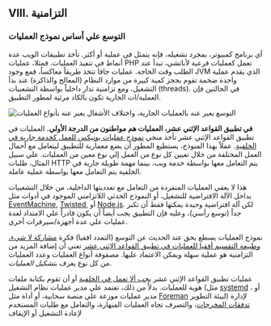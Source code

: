 ## VIII. التزامنية
### التوسع علي أساس نموذج العمليات

أي برنامج كمبيوتر، بمجرد تشغيله، فإنه يتمثل في عملية أو أكثر. تأخذ تطبيقات الويب عدة أنماط في تنفيذ العمليات. فمثلا، عمليات PHP تعمل كعمليات فرعية لأباتشي، تبدأ عند الطلب وقت الحاجة. عمليات جافا تتخذ طريقاً معاكساً، فمع وجود JVM الذي يقدم عملية واحدة ضخمة تقوم بحجز كمية كبيرة من موارد النظام (المعالج والذاكرة) عند بدأ التشغيل، ومع تزامنية تدار داخلياً بواسطة التشعبيات (threads). في الحالتين فإن العملية/ات الجارية تكون بالكاد مرئية لمطور التطبيق.


![التوسع يعبر عنه بالعمليات الجارية، واختلاف الأشغال يعبر عنه بأنواع العمليات](/images/process-types.png)

**في تطبيق القواعد الإثني عشر، العمليات هم مواطنون من الدرجة الأولي.** العمليات في تطبيق القواعد الإثني عشر تأخذ منحي [نموذج عمليات يونيكس للعمل كخدمة جارية في الخلفية](https://adam.herokuapp.com/past/2011/5/9/applying_the_unix_process_model_to_web_apps/). عملاً بهذا المنوذج، يستطيع المطور أن يضع معمارية للتطبيق ليتعامل مع أحمال العمل المختلفة من خلال تعيين كل نوع من العمل إلي نوع معين من العمليات. علي سبيل المثال، طلبات HTTP يتم التعامل معها بواسطة خدمة ويب، بينما مهمة طويلة جارية في الخلفية يتم التعامل معها بواسطة عملية عاملة.
 
هذا لا يعفي العمليات المنفردة من التعامل مع تعدديتها الداخلية، من خلال التشعبيات بداخل الآلة الافتراضية للتشغيل، أو النموذج الحدثي اللاتزامني الموجود في أدوات مثل [EventMachine](https://github.com/eventmachine/eventmachine), [Twisted](http://twistedmatrix.com/trac/), أو [Node.js](http://nodejs.org/). لكن آلة افتراضية وحيدة يمكنها فقط أن تكبر جداً (توسع رأسي)، وعليه فإن التطبيق يجب أيضاً أن يكون قادراً علي الامتداد لعدة عمليات علي عدة أجهزة/سيرفرات أخري.

نموذج العمليات يسطع بحق عند الحديث عن التوسع (التمدد افقيا) فكرة [مشاركة لا شيء، وطبيعة التقسيم أفقيا للعمليات في تطبيق القواعد الإثني عشر](./processes) تعني أن إضافة المزيد من التزامنية هو عملية سهلة ويمكن الاعتماد عليها. مصفوفة أنواع العمليات وعدد العمليات من كل نوع يعرف ب*تشكيل العمليات*.

عمليات تطبيق القواعد الإثني عشر [يجب ألا تعمل في الخلفية](http://dustin.github.com/2010/02/28/running-processes.html)  أو أن تقوم بكتابة ملفات هوية للعمليات. بدلاً من ذلك، تعتمد علي مدير عمليات نظام التشغيل (مثل [systemd](https://www.freedesktop.org/wiki/Software/systemd/) ،  أو مدير عمليات موزعة علي منصة سحابية، أو أداة مثل [Foreman](http://blog.daviddollar.org/2011/05/06/introducing-foreman.html) لبيئة التطوير) لإدارة [تدفقات المخرجات](./logs)، والتصرف تجاه العمليات المنهارة، والتعامل مع طلبات المستخدم لإعادة التشغيل أو الإيقاف
